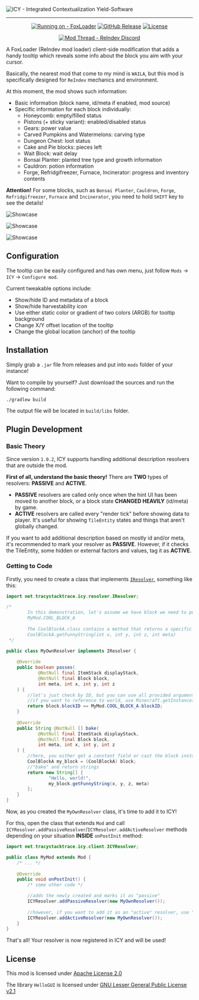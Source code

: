 ![ICY - Integrated Contextualization Yield-Software](https://github.com/tracystacktrace/ICY/raw/main/docs/icy_big_logo.png)

---

<div align="center">

[![Running on - FoxLoader](https://img.shields.io/badge/Running_on-FoxLoader-orange)](https://github.com/Fox2Code/FoxLoader) [![GitHub Release](https://img.shields.io/github/release/tracystacktrace/ICY?include_prereleases=&sort=semver&color=142B36)](https://github.com/tracystacktrace/ICY/releases/) [![License](https://img.shields.io/badge/License-Apache--2.0_license-blue)](#license)

[![Mod Thread - ReIndev Discord](https://img.shields.io/badge/Mod_Thread-ReIndev_Discord-5A66F1?style=for-the-badge&logo=discord&logoColor=white)](https://discord.com/channels/870388843076005950/1383151049027620946)
</div>

A FoxLoader (ReIndev mod loader) client-side modification that adds a handy tooltip which reveals some info about the block you aim with your cursor.

Basically, the nearest mod that come to my mind is `WAILA`, but this mod is specifically designed for `ReIndev` mechanics and environment.

At this moment, the mod shows such information:
- Basic information (block name, id/meta if enabled, mod source)
- Specific information for each block individually:
	- Honeycomb: empty/filled status
	- Pistons (+ sticky variant): enabled/disabled status
	- Gears: power value
	- Carved Pumpkins and Watermelons: carving type
	- Dungeon Chest: loot status
	- Cake and Pie blocks: pieces left
	- Wait Block: wait delay
	- Bonsai Planter: planted tree type and growth information
	- Cauldron: potion information
	- Forge, Refridgifreezer, Furnace, Incinerator: progress and inventory contents

**Attention!** For some blocks, such as `Bonsai Planter`, `Cauldron`, `Forge`, `Refridgifreezer`, `Furnace` and `Incinerator`, you need to hold `SHIFT` key to see the details!


![Showcase](https://github.com/tracystacktrace/ICY/raw/main/docs/showcase_2.png)

![Showcase](https://github.com/tracystacktrace/ICY/raw/main/docs/showcase_3.png)

![Showcase](https://github.com/tracystacktrace/ICY/raw/main/docs/showcase_4.png)

## Configuration

The tooltip can be easily configured and has own menu, just follow `Mods` -> `ICY` -> `Configure mod`.

Current tweakable options include:
- Show/hide ID and metadata of a block
- Show/hide harvestability icon
- Use either static color or gradient of two colors (ARGB) for tooltip background
- Change X/Y offset location of the tooltip
- Change the global location (anchor) of the tooltip

## Installation

Simply grab a `.jar` file from releases and put into `mods` folder of your instance!

Want to compile by yourself? Just download the sources and run the following command:
```shell
./gradlew build
```

The output file will be located in `build/libs` folder.

## Plugin Development

### Basic Theory

Since version `1.0.2`, ICY supports handling additional description resolvers that are outside the mod.

**First of all, understand the basic theory!** There are **TWO** types of resolvers: **PASSIVE** and **ACTIVE**.
- **PASSIVE** resolvers are called only once when the hint UI has been moved to another block, or a block state **CHANGED HEAVILY** (id/meta) by game.
- **ACTIVE** resolvers are called every "render tick" before showing data to player. It's useful for showing `TileEntity` states and things that aren't globally changed.

If you want to add additional description based on mostly id and/or meta, it's recommended to mark your resolver as **PASSIVE**. However, if it checks the TileEntity, some hidden or external factors and values, tag it as **ACTIVE**.

### Getting to Code

Firstly, you need to create a class that implements [`IResolver`](https://github.com/tracystacktrace/ICY/blob/main/src/main/java/net/tracystacktrace/icy/resolver/IResolver.java), something like this:

```java
import net.tracystacktrace.icy.resolver.IResolver;

/*
        In this demonstration, let's assume we have block we need to put specific strings on:
        MyMod.COOL_BLOCK_A
        
        The CoolBlockA.class contains a method that returns a specific string that we will add to hint UI:
        CoolBlockA.getFunnyString(int x, int y, int z, int meta)
 */

public class MyOwnResolver implements IResolver {
    
    @Override
    public boolean passes(
            @NotNull final ItemStack displayStack,
            @NotNull final Block block,
            int meta, int x, int y, int z
    ) {
        //let's just check by ID, but you can use all provided arguments for check
        //if you want to reference to world, use Minecraft.getInstance().theWorld
        return block.blockID == MyMod.COOL_BLOCK_A.blockID;
    }
    
    @Override
    public String @NotNull [] bake(
            @NotNull final ItemStack displayStack,
            @NotNull final Block block,
            int meta, int x, int y, int z
    ) {
        //here, you either get a constant field or cast the block instance
        CoolBlockA my_block = (CoolBlockA) block;
        //"bake" and return strings
        return new String[] {
                "Hello, world!",
                my_block.getFunnyString(x, y, z, meta)
        };
    }
}
```

Now, as you created the `MyOwnResolver` class, it's time to add it to ICY!

For this, open the class that extends `Mod` and call `ICYResolver.addPassiveResolver`/`ICYResolver.addActiveResolver` methods depending on your situation **INSIDE** `onPostInit` method:
```java
import net.tracystacktrace.icy.client.ICYResolver;

public class MyMod extends Mod {
    /* ... */
    
    @Override
    public void onPostInit() {
        /* some other code */

        //adds the newly created and marks it as "passive"
        ICYResolver.addPassiveResolver(new MyOwnResolver());
        
        //however, if you want to add it as an "active" resolver, use "addActiveResolver"
        ICYResolver.addActiveResolver(new MyOwnResolver());
    }
}
```

That's all! Your resolver is now registered in ICY and will be used!

## License

This mod is licensed under [Apache License 2.0](https://github.com/tracystacktrace/ICY/blob/main/LICENSE)

The library `HelloGUI` is licensed under [GNU Lesser General Public License v2.1](https://github.com/tracystacktrace/HelloGUI/blob/main/LICENSE_HELLOGUI)